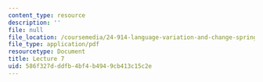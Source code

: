 ```yaml
---
content_type: resource
description: ''
file: null
file_location: /coursemedia/24-914-language-variation-and-change-spring-2019/586f327dddfb4bf4b4949cb413c15c2e_MIT24_914s19_lec7.pdf
file_type: application/pdf
resourcetype: Document
title: Lecture 7
uid: 586f327d-ddfb-4bf4-b494-9cb413c15c2e
---
```

